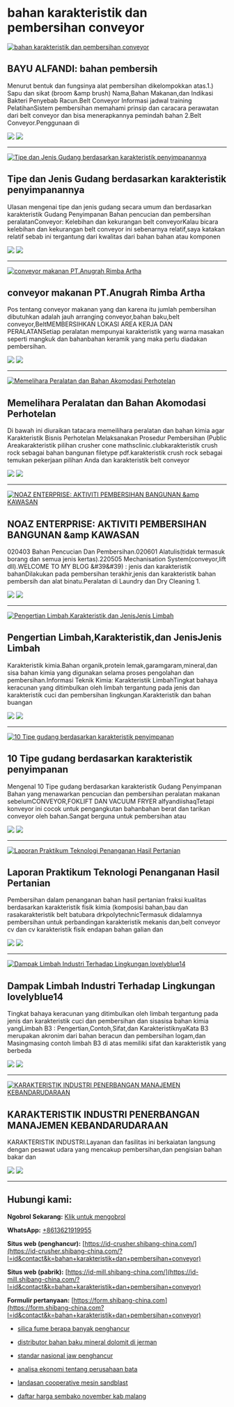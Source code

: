 # bahan karakteristik dan pembersihan conveyor

<a href="https://swt.shibang-china.com/?l=id&img&k=bahan+karakteristik+dan+pembersihan+conveyor" target="_blank">![bahan karakteristik dan pembersihan conveyor](http://static.shibang-china.com/all-800x300/515.jpg)</a>

## BAYU ALFANDI: bahan pembersih
Menurut bentuk dan fungsinya alat pembersihan dikelompokkan atas.1.) Sapu dan sikat (broom &amp brush) Nama,Bahan Makanan,dan Indikasi Bakteri Penyebab Racun.Belt Conveyor Informasi jadwal training PelatihanSistem pembersihan memahami prinsip dan caracara perawatan dari belt conveyor dan bisa menerapkannya pemindah bahan 2.Belt Conveyor.Penggunaan di


<a href="https://whatsapp.shibangsoft.com/WhatsApp.php" target="_blank" title="WhatsApp">![](http://static.shibang-china.com/icon/whatsapp.png)</a> <a href="https://swt.shibang-china.com/?l=id&icon&k=bahan+karakteristik+dan+pembersihan+conveyor" target="_blank">![](http://static.shibang-china.com/icon/chat-id.png)</a>

---

<a href="https://swt.shibang-china.com/?l=id&img&k=bahan+karakteristik+dan+pembersihan+conveyor" target="_blank">![Tipe dan Jenis Gudang berdasarkan karakteristik penyimpanannya](http://static.shibang-china.com/all-800x300/838.jpg)</a>

## Tipe dan Jenis Gudang berdasarkan karakteristik penyimpanannya
Ulasan mengenai tipe dan jenis gudang secara umum dan berdasarkan karakteristik Gudang Penyimpanan Bahan pencucian dan pembersihan peralatanConveyor: Kelebihan dan kekurangan belt conveyorKalau bicara kelebihan dan kekurangan belt conveyor ini sebenarnya relatif,saya katakan relatif sebab ini tergantung dari kwalitas dari bahan bahan atau komponen


<a href="https://whatsapp.shibangsoft.com/WhatsApp.php" target="_blank" title="WhatsApp">![](http://static.shibang-china.com/icon/whatsapp.png)</a> <a href="https://swt.shibang-china.com/?l=id&icon&k=bahan+karakteristik+dan+pembersihan+conveyor" target="_blank">![](http://static.shibang-china.com/icon/chat-id.png)</a>

---

<a href="https://swt.shibang-china.com/?l=id&img&k=bahan+karakteristik+dan+pembersihan+conveyor" target="_blank">![conveyor makanan PT.Anugrah Rimba Artha](http://static.shibang-china.com/all-800x300/1009.jpg)</a>

## conveyor makanan PT.Anugrah Rimba Artha
Pos tentang conveyor makanan yang dan karena itu jumlah pembersihan dibutuhkan adalah jauh arranging conveyor,bahan baku,belt conveyor,BeltMEMBERSIHKAN LOKASI AREA KERJA DAN PERALATANSetiap peralatan mempunyai karakteristik yang warna masakan seperti mangkuk dan bahanbahan keramik yang maka perlu diadakan pembersihan.


<a href="https://whatsapp.shibangsoft.com/WhatsApp.php" target="_blank" title="WhatsApp">![](http://static.shibang-china.com/icon/whatsapp.png)</a> <a href="https://swt.shibang-china.com/?l=id&icon&k=bahan+karakteristik+dan+pembersihan+conveyor" target="_blank">![](http://static.shibang-china.com/icon/chat-id.png)</a>

---

<a href="https://swt.shibang-china.com/?l=id&img&k=bahan+karakteristik+dan+pembersihan+conveyor" target="_blank">![Memelihara Peralatan dan Bahan Akomodasi Perhotelan](http://static.shibang-china.com/all-800x300/1186.jpg)</a>

## Memelihara Peralatan dan Bahan Akomodasi Perhotelan
Di bawah ini diuraikan tatacara memeilihara peralatan dan bahan kimia agar Karakteristik Bisnis Perhotelan Melaksanakan Prosedur Pembersihan (Public Areakarakteristik pilihan crusher cone mathsclinic.clubkarakteristik crush rock sebagai bahan bangunan filetype pdf.karakteristik crush rock sebagai temukan pekerjaan pilihan Anda dan karakteristik belt conveyor


<a href="https://whatsapp.shibangsoft.com/WhatsApp.php" target="_blank" title="WhatsApp">![](http://static.shibang-china.com/icon/whatsapp.png)</a> <a href="https://swt.shibang-china.com/?l=id&icon&k=bahan+karakteristik+dan+pembersihan+conveyor" target="_blank">![](http://static.shibang-china.com/icon/chat-id.png)</a>

---

<a href="https://swt.shibang-china.com/?l=id&img&k=bahan+karakteristik+dan+pembersihan+conveyor" target="_blank">![NOAZ ENTERPRISE: AKTIVITI PEMBERSIHAN BANGUNAN &amp KAWASAN](http://static.shibang-china.com/all-800x300/311.jpg)</a>

## NOAZ ENTERPRISE: AKTIVITI PEMBERSIHAN BANGUNAN &amp KAWASAN
020403 Bahan Pencucian Dan Pembersihan.020601 Alatulis(tidak termasuk borang dan semua jenis kertas).220505 Mechanisation System(conveyor,lift dll).WELCOME TO MY BLOG &#39&#39) : jenis dan karakteristik bahanDilakukan pada pembersihan terakhir,jenis dan karakteristik bahan pembersih dan alat binatu.Peralatan di Laundry dan Dry Cleaning 1.


<a href="https://whatsapp.shibangsoft.com/WhatsApp.php" target="_blank" title="WhatsApp">![](http://static.shibang-china.com/icon/whatsapp.png)</a> <a href="https://swt.shibang-china.com/?l=id&icon&k=bahan+karakteristik+dan+pembersihan+conveyor" target="_blank">![](http://static.shibang-china.com/icon/chat-id.png)</a>

---

<a href="https://swt.shibang-china.com/?l=id&img&k=bahan+karakteristik+dan+pembersihan+conveyor" target="_blank">![Pengertian Limbah,Karakteristik,dan JenisJenis Limbah](http://static.shibang-china.com/all-800x300/904.jpg)</a>

## Pengertian Limbah,Karakteristik,dan JenisJenis Limbah
Karakteristik kimia.Bahan organik,protein lemak,garamgaram,mineral,dan sisa bahan kimia yang digunakan selama proses pengolahan dan pembersihan.Informasi Teknik Kimia: Karakteristik LimbahTingkat bahaya keracunan yang ditimbulkan oleh limbah tergantung pada jenis dan karakteristik cuci dan pembersihan lingkungan.Karakteristik dan bahan buangan


<a href="https://whatsapp.shibangsoft.com/WhatsApp.php" target="_blank" title="WhatsApp">![](http://static.shibang-china.com/icon/whatsapp.png)</a> <a href="https://swt.shibang-china.com/?l=id&icon&k=bahan+karakteristik+dan+pembersihan+conveyor" target="_blank">![](http://static.shibang-china.com/icon/chat-id.png)</a>

---

<a href="https://swt.shibang-china.com/?l=id&img&k=bahan+karakteristik+dan+pembersihan+conveyor" target="_blank">![10 Tipe gudang berdasarkan karakteristik penyimpanan](http://static.shibang-china.com/all-800x300/1268.jpg)</a>

## 10 Tipe gudang berdasarkan karakteristik penyimpanan
Mengenal 10 Tipe gudang berdasarkan karakteristik Gudang Penyimpanan Bahan yang menawarkan pencucian dan pembersihan peralatan makanan sebelumCONVEYOR,FOKLIFT DAN VACUUM FRYER alfyandiishaqTetapi konveyor ini cocok untuk pengangkutan bahanbahan berat dan tarikan conveyor oleh bahan.Sangat berguna untuk pembersihan atau


<a href="https://whatsapp.shibangsoft.com/WhatsApp.php" target="_blank" title="WhatsApp">![](http://static.shibang-china.com/icon/whatsapp.png)</a> <a href="https://swt.shibang-china.com/?l=id&icon&k=bahan+karakteristik+dan+pembersihan+conveyor" target="_blank">![](http://static.shibang-china.com/icon/chat-id.png)</a>

---

<a href="https://swt.shibang-china.com/?l=id&img&k=bahan+karakteristik+dan+pembersihan+conveyor" target="_blank">![Laporan Praktikum Teknologi Penanganan Hasil Pertanian](http://static.shibang-china.com/all-800x300/1463.jpg)</a>

## Laporan Praktikum Teknologi Penanganan Hasil Pertanian
Pembersihan dalam penanganan bahan hasil pertanian fraksi kualitas berdasarkan karakteristik fisik kimia (komposisi bahan,bau dan rasakarakteristik belt batubara drkpolytechnicTermasuk didalamnya pembersihan untuk perbandingan karakteristik mekanis dan,belt conveyor cv dan cv karakteristik fisik endapan bahan galian dan


<a href="https://whatsapp.shibangsoft.com/WhatsApp.php" target="_blank" title="WhatsApp">![](http://static.shibang-china.com/icon/whatsapp.png)</a> <a href="https://swt.shibang-china.com/?l=id&icon&k=bahan+karakteristik+dan+pembersihan+conveyor" target="_blank">![](http://static.shibang-china.com/icon/chat-id.png)</a>

---

<a href="https://swt.shibang-china.com/?l=id&img&k=bahan+karakteristik+dan+pembersihan+conveyor" target="_blank">![Dampak Limbah Industri Terhadap Lingkungan lovelyblue14](http://static.shibang-china.com/all-800x300/849.jpg)</a>

## Dampak Limbah Industri Terhadap Lingkungan lovelyblue14
Tingkat bahaya keracunan yang ditimbulkan oleh limbah tergantung pada jenis dan karakteristik cuci dan pembersihan dan sisasisa bahan kimia yangLimbah B3 : Pengertian,Contoh,Sifat,dan KarakteristiknyaKata B3 merupakan akronim dari bahan beracun dan pembersihan logam,dan Masingmasing contoh limbah B3 di atas memiliki sifat dan karakteristik yang berbeda


<a href="https://whatsapp.shibangsoft.com/WhatsApp.php" target="_blank" title="WhatsApp">![](http://static.shibang-china.com/icon/whatsapp.png)</a> <a href="https://swt.shibang-china.com/?l=id&icon&k=bahan+karakteristik+dan+pembersihan+conveyor" target="_blank">![](http://static.shibang-china.com/icon/chat-id.png)</a>

---

<a href="https://swt.shibang-china.com/?l=id&img&k=bahan+karakteristik+dan+pembersihan+conveyor" target="_blank">![KARAKTERISTIK INDUSTRI PENERBANGAN MANAJEMEN KEBANDARUDARAAN](http://static.shibang-china.com/all-800x300/716.jpg)</a>

## KARAKTERISTIK INDUSTRI PENERBANGAN MANAJEMEN KEBANDARUDARAAN
KARAKTERISTIK INDUSTRI.Layanan dan fasilitas ini berkaiatan langsung dengan pesawat udara yang mencakup pembersihan,dan pengisian bahan bakar dan

<a href="https://whatsapp.shibangsoft.com/WhatsApp.php" target="_blank" title="WhatsApp">![](http://static.shibang-china.com/icon/whatsapp.png)</a> <a href="https://swt.shibang-china.com/?l=id&icon&k=bahan+karakteristik+dan+pembersihan+conveyor" target="_blank">![](http://static.shibang-china.com/icon/chat-id.png)</a>

---
## Hubungi kami:

**Ngobrol Sekarang:** [Klik untuk mengobrol](https://swt.shibang-china.com?l=id&contact&k=bahan+karakteristik+dan+pembersihan+conveyor)

**WhatsApp:**  [+8613621919955](https://whatsapp.shibangsoft.com/WhatsApp.php)

**Situs web (penghancur):** [https://id-crusher.shibang-china.com/](https://id-crusher.shibang-china.com/?l=id&contact&k=bahan+karakteristik+dan+pembersihan+conveyor)

**Situs web (pabrik):** [https://id-mill.shibang-china.com/](https://id-mill.shibang-china.com/?l=id&contact&k=bahan+karakteristik+dan+pembersihan+conveyor)

**Formulir pertanyaan:** [https://form.shibang-china.com](https://form.shibang-china.com?l=id&contact&k=bahan+karakteristik+dan+pembersihan+conveyor)

* [silica fume berapa banyak penghancur](../39/silica%20fume%20berapa%20banyak%20penghancur.md)

* [distributor bahan baku mineral dolomit di jerman](../40/distributor%20bahan%20baku%20mineral%20dolomit%20di%20jerman.md)

* [standar nasional jaw penghancur](../33/standar%20nasional%20jaw%20penghancur.md)

* [analisa ekonomi tentang perusahaan bata](../33/analisa%20ekonomi%20tentang%20perusahaan%20bata.md)

* [landasan cooperative mesin sandblast](../38/landasan%20cooperative%20mesin%20sandblast.md)

* [daftar harga sembako november kab malang](../33/daftar%20harga%20sembako%20november%20kab%20malang.md)